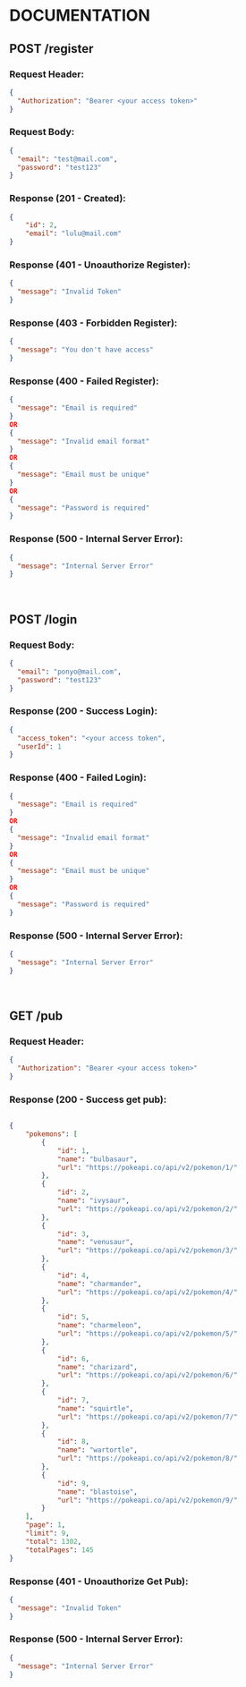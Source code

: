 # DOCUMENTATION

## POST /register

### Request Header:

```json
{
  "Authorization": "Bearer <your access token>"
}
```

### Request Body:

```json
{
  "email": "test@mail.com",
  "password": "test123"
}
```

### Response (201 - Created):

```json
{
    "id": 2,
    "email": "lulu@mail.com"
}
```

### Response (401 - Unoauthorize Register):

```json
{
  "message": "Invalid Token"
}
```

### Response (403 - Forbidden Register):

```json
{
  "message": "You don't have access"
}
```

### Response (400 - Failed Register):

```json
{
  "message": "Email is required"
}
OR
{
  "message": "Invalid email format"
}
OR
{
  "message": "Email must be unique"
}
OR
{
  "message": "Password is required"
}
```

### Response (500 - Internal Server Error):

```json
{
  "message": "Internal Server Error"
}
```

&nbsp;

## POST /login

### Request Body:

```json
{
  "email": "ponyo@mail.com",
  "password": "test123"
}
```

### Response (200 - Success Login):

```json
{
  "access_token": "<your access token",
  "userId": 1
}
```

### Response (400 - Failed Login):

```json
{
  "message": "Email is required"
}
OR
{
  "message": "Invalid email format"
}
OR
{
  "message": "Email must be unique"
}
OR
{
  "message": "Password is required"
}
```

### Response (500 - Internal Server Error):

```json
{
  "message": "Internal Server Error"
}
```

&nbsp;

## GET /pub

### Request Header:

```json
{
  "Authorization": "Bearer <your access token>"
}
```

### Response (200 - Success get pub):

```json

{
    "pokemons": [
        {
            "id": 1,
            "name": "bulbasaur",
            "url": "https://pokeapi.co/api/v2/pokemon/1/"
        },
        {
            "id": 2,
            "name": "ivysaur",
            "url": "https://pokeapi.co/api/v2/pokemon/2/"
        },
        {
            "id": 3,
            "name": "venusaur",
            "url": "https://pokeapi.co/api/v2/pokemon/3/"
        },
        {
            "id": 4,
            "name": "charmander",
            "url": "https://pokeapi.co/api/v2/pokemon/4/"
        },
        {
            "id": 5,
            "name": "charmeleon",
            "url": "https://pokeapi.co/api/v2/pokemon/5/"
        },
        {
            "id": 6,
            "name": "charizard",
            "url": "https://pokeapi.co/api/v2/pokemon/6/"
        },
        {
            "id": 7,
            "name": "squirtle",
            "url": "https://pokeapi.co/api/v2/pokemon/7/"
        },
        {
            "id": 8,
            "name": "wartortle",
            "url": "https://pokeapi.co/api/v2/pokemon/8/"
        },
        {
            "id": 9,
            "name": "blastoise",
            "url": "https://pokeapi.co/api/v2/pokemon/9/"
        }
    ],
    "page": 1,
    "limit": 9,
    "total": 1302,
    "totalPages": 145
}
```

### Response (401 - Unoauthorize Get Pub):

```json
{
  "message": "Invalid Token"
}
```

### Response (500 - Internal Server Error):

```json
{
  "message": "Internal Server Error"
}
```

&nbsp;


